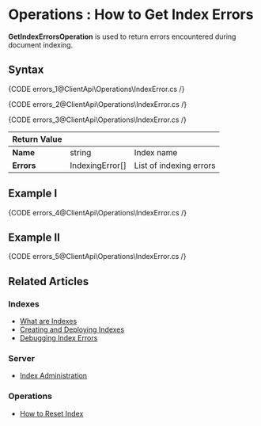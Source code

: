 ﻿# Operations : How to Get Index Errors

**GetIndexErrorsOperation** is used to return errors encountered during document indexing. 

## Syntax

{CODE errors_1@ClientApi\Operations\IndexError.cs /}

{CODE errors_2@ClientApi\Operations\IndexError.cs /}

{CODE errors_3@ClientApi\Operations\IndexError.cs /}

| Return Value | | |
| ------------- | ----- | ---- |
| **Name** | string | Index name |
| **Errors** | IndexingError\[\] | List of indexing errors |

## Example I

{CODE errors_4@ClientApi\Operations\IndexError.cs /}

## Example II

{CODE errors_5@ClientApi\Operations\IndexError.cs /}

## Related Articles

### Indexes

- [What are Indexes](../../../../indexes/what-are-indexes)
- [Creating and Deploying Indexes](../../../../indexes/creating-and-deploying)
- [Debugging Index Errors](../../../../indexes/troubleshooting/debugging-index-errors)

### Server

- [Index Administration](../../../../server/administration/index-administration)

### Operations

- [How to Reset Index](../../../../client-api/operations/maintenance/indexes/reset-index)

